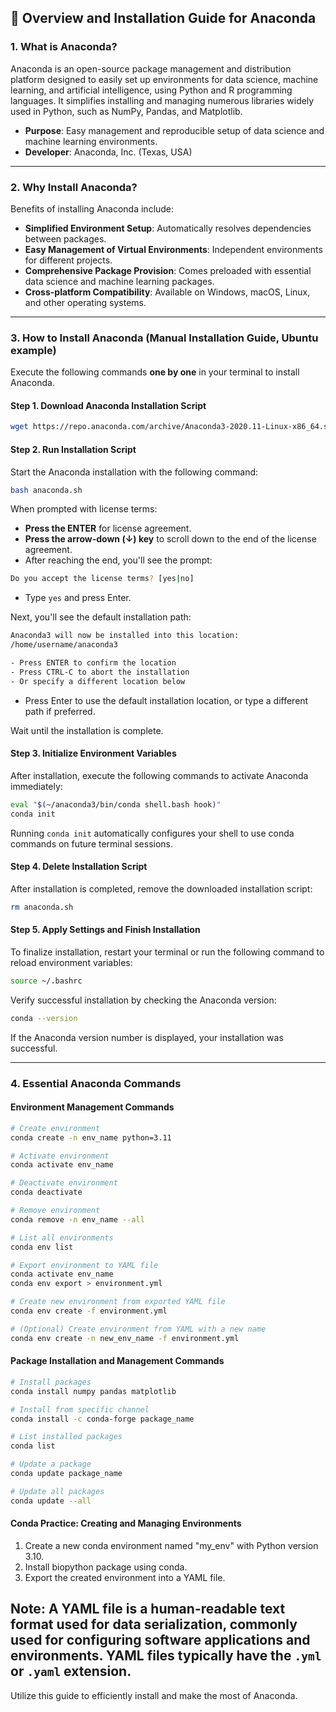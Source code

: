 ## 📌 Overview and Installation Guide for Anaconda

### 1. What is Anaconda?

Anaconda is an open-source package management and distribution platform designed to easily set up environments for data science, machine learning, and artificial intelligence, using Python and R programming languages. It simplifies installing and managing numerous libraries widely used in Python, such as NumPy, Pandas, and Matplotlib.

- **Purpose**: Easy management and reproducible setup of data science and machine learning environments.
- **Developer**: Anaconda, Inc. (Texas, USA)

---

### 2. Why Install Anaconda?

Benefits of installing Anaconda include:

- **Simplified Environment Setup**: Automatically resolves dependencies between packages.
- **Easy Management of Virtual Environments**: Independent environments for different projects.
- **Comprehensive Package Provision**: Comes preloaded with essential data science and machine learning packages.
- **Cross-platform Compatibility**: Available on Windows, macOS, Linux, and other operating systems.

---

### 3. How to Install Anaconda (Manual Installation Guide, Ubuntu example)

Execute the following commands **one by one** in your terminal to install Anaconda.

#### Step 1. Download Anaconda Installation Script

```bash
wget https://repo.anaconda.com/archive/Anaconda3-2020.11-Linux-x86_64.sh -O anaconda.sh
```

#### Step 2. Run Installation Script

Start the Anaconda installation with the following command:

```bash
bash anaconda.sh
```

When prompted with license terms:

- **Press the ENTER** for license agreement.
- **Press the arrow-down (↓) key** to scroll down to the end of the license agreement.
- After reaching the end, you'll see the prompt:

```bash
Do you accept the license terms? [yes|no]
```

- Type `yes` and press Enter.

Next, you'll see the default installation path:

```bash
Anaconda3 will now be installed into this location:
/home/username/anaconda3

- Press ENTER to confirm the location
- Press CTRL-C to abort the installation
- Or specify a different location below
```

- Press Enter to use the default installation location, or type a different path if preferred.

Wait until the installation is complete.

#### Step 3. Initialize Environment Variables

After installation, execute the following commands to activate Anaconda immediately:

```bash
eval "$(~/anaconda3/bin/conda shell.bash hook)"
conda init
```

Running `conda init` automatically configures your shell to use conda commands on future terminal sessions.

#### Step 4. Delete Installation Script

After installation is completed, remove the downloaded installation script:

```bash
rm anaconda.sh
```

#### Step 5. Apply Settings and Finish Installation

To finalize installation, restart your terminal or run the following command to reload environment variables:

```bash
source ~/.bashrc
```

Verify successful installation by checking the Anaconda version:

```bash
conda --version
```

If the Anaconda version number is displayed, your installation was successful.

---

### 4. Essential Anaconda Commands

#### Environment Management Commands

```bash
# Create environment
conda create -n env_name python=3.11

# Activate environment
conda activate env_name

# Deactivate environment
conda deactivate

# Remove environment
conda remove -n env_name --all

# List all environments
conda env list

# Export environment to YAML file
conda activate env_name
conda env export > environment.yml

# Create new environment from exported YAML file
conda env create -f environment.yml

# (Optional) Create environment from YAML with a new name
conda env create -n new_env_name -f environment.yml
```

#### Package Installation and Management Commands

```bash
# Install packages
conda install numpy pandas matplotlib

# Install from specific channel
conda install -c conda-forge package_name

# List installed packages
conda list

# Update a package
conda update package_name

# Update all packages
conda update --all
```

#### Conda Practice: Creating and Managing Environments

1. Create a new conda environment named "my_env" with Python version 3.10.
2. Install biopython package using conda.
3. Export the created environment into a YAML file.

**Note:** A YAML file is a human-readable text format used for data serialization, commonly used for configuring software applications and environments. YAML files typically have the `.yml` or `.yaml` extension.
---

Utilize this guide to efficiently install and make the most of Anaconda.

